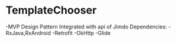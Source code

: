 # TemplateChooser
-MVP Design Pattern
Integrated with api of Jimdo
Dependencies:
-RxJava,RxAndroid
-Retrofit
-OkHttp
-Glide
